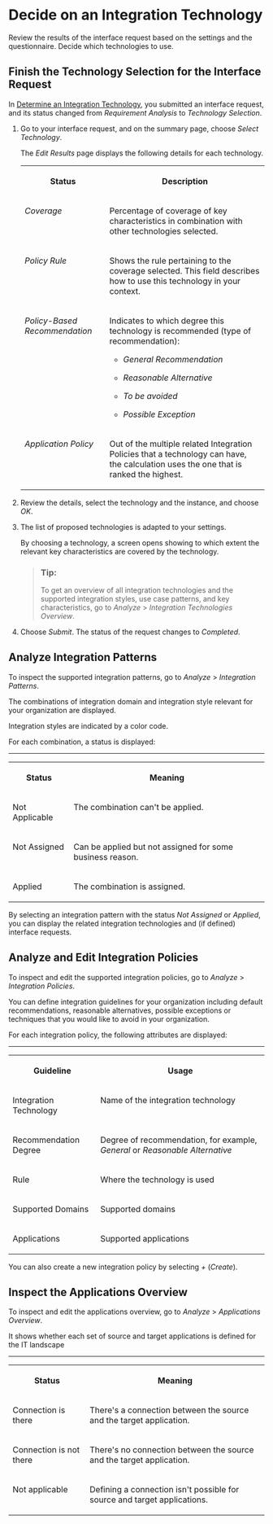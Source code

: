 <!-- loiofb4bc24faec44bdb9cdc1d02d9b5ca99 -->

# Decide on an Integration Technology

Review the results of the interface request based on the settings and the questionnaire. Decide which technologies to use.



<a name="loiofb4bc24faec44bdb9cdc1d02d9b5ca99__section_mn3_52y_5sb"/>

## Finish the Technology Selection for the Interface Request

In [Determine an Integration Technology](determine-an-integration-technology-69b6dae.md), you submitted an interface request, and its status changed from *Requirement Analysis* to *Technology Selection*.

1.  Go to your interface request, and on the summary page, choose *Select Technology*.

    The *Edit Results* page displays the following details for each technology.


    <table>
    <tr>
    <th valign="top">

    Status
    
    </th>
    <th valign="top">

    Description
    
    </th>
    </tr>
    <tr>
    <td valign="top">
    
    *Coverage*
    
    </td>
    <td valign="top">
    
    Percentage of coverage of key characteristics in combination with other technologies selected.
    
    </td>
    </tr>
    <tr>
    <td valign="top">
    
    *Policy Rule* 
    
    </td>
    <td valign="top">
    
    Shows the rule pertaining to the coverage selected. This field describes how to use this technology in your context.
    
    </td>
    </tr>
    <tr>
    <td valign="top">
    
    *Policy-Based Recommendation*
    
    </td>
    <td valign="top">
    
    Indicates to which degree this technology is recommended \(type of recommendation\):

    -   *General Recommendation*

    -   *Reasonable Alternative*
    -   *To be avoided*
    -   *Possible Exception*


    
    </td>
    </tr>
    <tr>
    <td valign="top">
    
    *Application Policy*
    
    </td>
    <td valign="top">
    
    Out of the multiple related Integration Policies that a technology can have, the calculation uses the one that is ranked the highest.
    
    </td>
    </tr>
    </table>
    
2.  Review the details, select the technology and the instance, and choose *OK*.

3.  The list of proposed technologies is adapted to your settings.

    By choosing a technology, a screen opens showing to which extent the relevant key characteristics are covered by the technology.

    > ### Tip:  
    > To get an overview of all integration technologies and the supported integration styles, use case patterns, and key characteristics, go to *Analyze* \> *Integration Technologies Overview*.

4.  Choose *Submit*. The status of the request changes to *Completed*.




<a name="loiofb4bc24faec44bdb9cdc1d02d9b5ca99__section_mmx_phc_psb"/>

## Analyze Integration Patterns

To inspect the supported integration patterns, go to *Analyze* \> *Integration Patterns*.

The combinations of integration domain and integration style relevant for your organization are displayed.

Integration styles are indicated by a color code.

For each combination, a status is displayed:

****


<table>
<tr>
<th valign="top">

Status

</th>
<th valign="top">

Meaning

</th>
</tr>
<tr>
<td valign="top">

Not Applicable

</td>
<td valign="top">

The combination can't be applied.

</td>
</tr>
<tr>
<td valign="top">

Not Assigned

</td>
<td valign="top">

Can be applied but not assigned for some business reason.

</td>
</tr>
<tr>
<td valign="top">

Applied

</td>
<td valign="top">

The combination is assigned.

</td>
</tr>
</table>

By selecting an integration pattern with the status *Not Assigned* or *Applied*, you can display the related integration technologies and \(if defined\) interface requests.



<a name="loiofb4bc24faec44bdb9cdc1d02d9b5ca99__section_jh3_rhc_psb"/>

## Analyze and Edit Integration Policies

To inspect and edit the supported integration policies, go to *Analyze* \> *Integration Policies*.

You can define integration guidelines for your organization including default recommendations, reasonable alternatives, possible exceptions or techniques that you would like to avoid in your organization.

For each integration policy, the following attributes are displayed:

****


<table>
<tr>
<th valign="top">

Guideline

</th>
<th valign="top">

Usage

</th>
</tr>
<tr>
<td valign="top">

Integration Technology

</td>
<td valign="top">

Name of the integration technology

</td>
</tr>
<tr>
<td valign="top">

Recommendation Degree

</td>
<td valign="top">

Degree of recommendation, for example, *General* or *Reasonable Alternative*

</td>
</tr>
<tr>
<td valign="top">

Rule

</td>
<td valign="top">

Where the technology is used

</td>
</tr>
<tr>
<td valign="top">

Supported Domains

</td>
<td valign="top">

Supported domains

</td>
</tr>
<tr>
<td valign="top">

Applications

</td>
<td valign="top">

Supported applications

</td>
</tr>
</table>

You can also create a new integration policy by selecting *\+* \(*Create*\).



<a name="loiofb4bc24faec44bdb9cdc1d02d9b5ca99__section_fhj_rhc_psb"/>

## Inspect the Applications Overview

To inspect and edit the applications overview, go to *Analyze* \> *Applications Overview*.

It shows whether each set of source and target applications is defined for the IT landscape

****


<table>
<tr>
<th valign="top">

Status

</th>
<th valign="top">

Meaning

</th>
</tr>
<tr>
<td valign="top">

Connection is there

</td>
<td valign="top">

There's a connection between the source and the target application.

</td>
</tr>
<tr>
<td valign="top">

Connection is not there

</td>
<td valign="top">

There's no connection between the source and the target application.

</td>
</tr>
<tr>
<td valign="top">

Not applicable

</td>
<td valign="top">

Defining a connection isn't possible for source and target applications.

</td>
</tr>
</table>

